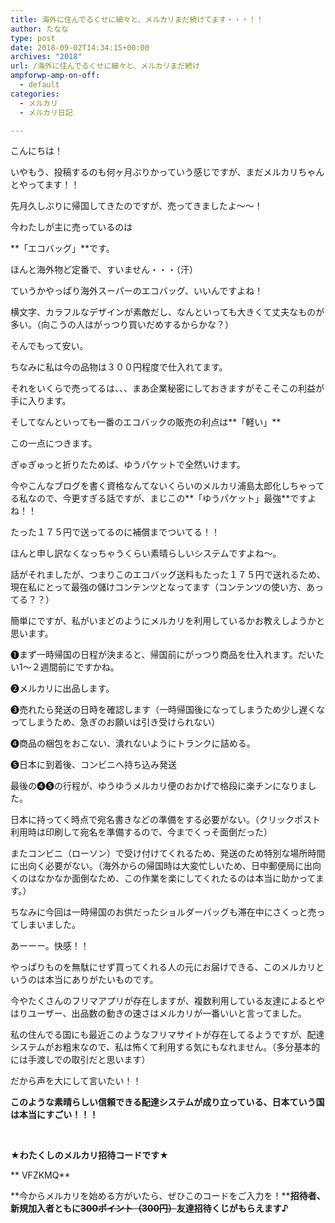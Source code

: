 ```yaml
---
title: 海外に住んでるくせに細々と、メルカリまだ続けてます・・・！！
author: たなな
type: post
date: 2018-09-02T14:34:15+00:00
archives: "2018"
url: /海外に住んでるくせに細々と、メルカリまだ続け
ampforwp-amp-on-off:
  - default
categories:
  - メルカリ
  - メルカリ日記

---
```

こんにちは！

いやもう、投稿するのも何ヶ月ぶりかっていう感じですが、まだメルカリちゃんとやってます！！

先月久しぶりに帰国してきたのですが、売ってきましたよ〜〜！

今わたしが主に売っているのは

**「エコバッグ」**です。

ほんと海外物ど定番で、すいません・・・（汗）

ていうかやっぱり海外スーパーのエコバッグ、いいんですよね！

横文字、カラフルなデザインが素敵だし、なんといっても大きくて丈夫なものが多い。（向こうの人はがっつり買いだめするからかな？）

そんでもって安い。

ちなみに私は今の品物は３００円程度で仕入れてます。

それをいくらで売ってるは、、、まあ企業秘密にしておきますがそこそこの利益が手に入ります。

そしてなんといっても一番のエコバックの販売の利点は**「軽い」**

この一点につきます。

ぎゅぎゅっと折りたためば、ゆうパケットで全然いけます。

今やこんなブログを書く資格なんてないくらいのメルカリ浦島太郎化しちゃってる私なので、今更すぎる話ですが、まじこの**「ゆうパケット」最強**ですよね！！

たった１７５円で送ってるのに補償までついてる！！

ほんと申し訳なくなっちゃうくらい素晴らしいシステムですよね〜。

話がそれましたが、つまりこのエコバッグ送料もたった１７５円で送れるため、現在私にとって最強の儲けコンテンツとなってます（コンテンツの使い方、あってる？？）

簡単にですが、私がいまどのようにメルカリを利用しているかお教えしようかと思います。

❶まず一時帰国の日程が決まると、帰国前にがっつり商品を仕入れます。だいたい1〜２週間前にですかね。

❷メルカリに出品します。

❸売れたら発送の日時を確認します（一時帰国後になってしまうため少し遅くなってしまうため、急ぎのお願いは引き受けられない）

❹商品の梱包をおこない、潰れないようにトランクに詰める。

❺日本に到着後、コンビニへ持ち込み発送

最後の❹❺の行程が、ゆうゆうメルカリ便のおかげで格段に楽チンになりました。

日本に持ってく時点で宛名書きなどの準備をする必要がない。（クリックポスト利用時は印刷して宛名を準備するので、今までくっそ面倒だった）

またコンビニ（ローソン）で受け付けてくれるため、発送のため特別な場所時間に出向く必要がない。（海外からの帰国時は大変忙しいため、日中郵便局に出向くのはなかなか面倒なため、この作業を楽にしてくれたるのは本当に助かってます。）

ちなみに今回は一時帰国のお供だったショルダーバッグも滞在中にさくっと売ってしまいました。

あーーー。快感！！

やっぱりものを無駄にせず買ってくれる人の元にお届けできる、このメルカリというのは本当にありがたいものです。

今やたくさんのフリマアプリが存在しますが、複数利用している友達によるとやはりユーザー、出品数の動きの速さはメルカリが一番いいと言ってました。

私の住んでる国にも最近このようなフリマサイトが存在してるようですが、配達システムがお粗末なので、私は怖くて利用する気にもなれません。（多分基本的には手渡しでの取引だと思います）

だから声を大にして言いたい！！

**このような素晴らしい信頼できる配達システムが成り立っている、日本ていう国は本当にすごい！！！**

&nbsp;

**★わたくしのメルカリ招待コードです★**

** VFZKMQ**

**今からメルカリを始める方がいたら、ぜひこのコードをご入力を！****招待者、新規加入者ともに<del>300ポイント（300円）</del>友達招待くじがもらえます♪**

&nbsp;